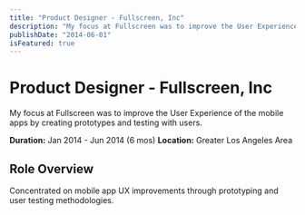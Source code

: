 ```yaml
---
title: "Product Designer - Fullscreen, Inc"
description: "My focus at Fullscreen was to improve the User Experience of the mobile apps by creating prototypes and testing with users."
publishDate: "2014-06-01"
isFeatured: true
---
```


# Product Designer - Fullscreen, Inc

My focus at Fullscreen was to improve the User Experience of the mobile apps by creating prototypes and testing with users.

**Duration:** Jan 2014 - Jun 2014 (6 mos)
**Location:** Greater Los Angeles Area

## Role Overview
Concentrated on mobile app UX improvements through prototyping and user testing methodologies.